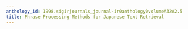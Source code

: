 ```yaml
---
anthology_id: 1998.sigirjournals_journal-ir0anthology0volumeA32A2.5
title: Phrase Processing Methods for Japanese Text Retrieval
---
```

